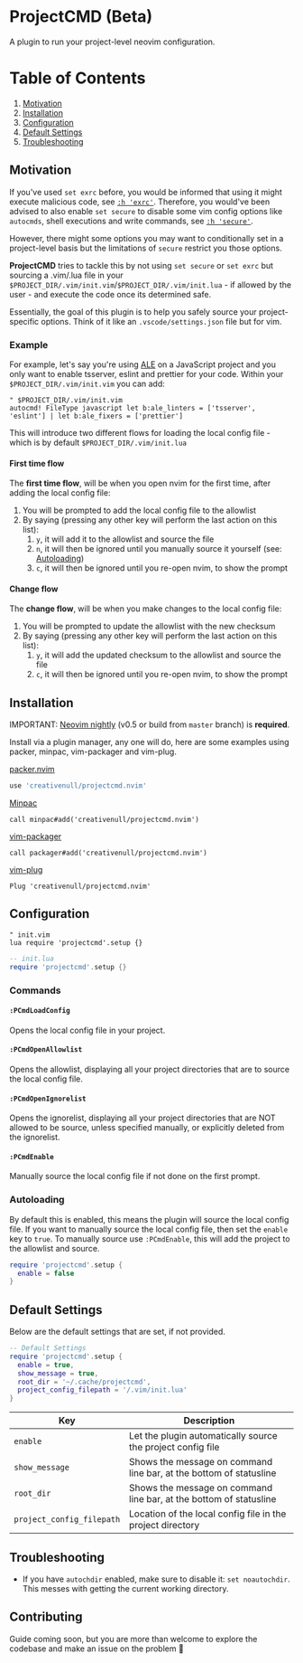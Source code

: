 # ProjectCMD (Beta)

A plugin to run your project-level neovim configuration.

# Table of Contents

1. [Motivation](#motivation)
2. [Installation](#installation)
3. [Configuration](#configuration)
4. [Default Settings](#default-settings)
5. [Troubleshooting](#troubleshooting)

## Motivation

If you've used `set exrc` before, you would be informed that using it might execute malicious code, see
[`:h 'exrc'`][vim-exrc]. Therefore, you would've been advised to also enable `set secure` to disable some vim config
options like `autocmds`, shell executions and write commands, see [`:h 'secure'`][vim-secure].

However, there might some options you may want to conditionally set in a project-level basis but the limitations of
`secure` restrict you those options.

__ProjectCMD__ tries to tackle this by not using `set secure` or `set exrc` but sourcing a .vim/.lua file in
your `$PROJECT_DIR/.vim/init.vim`/`$PROJECT_DIR/.vim/init.lua` - if allowed by the user - and execute the code once its
determined safe.

Essentially, the goal of this plugin is to help you safely source your project-specific options. Think of it like an
`.vscode/settings.json` file but for vim.

### Example

For example, let's say you're using [ALE][ale-plugin] on a JavaScript project and you only want to enable tsserver,
eslint and prettier for your code. Within your `$PROJECT_DIR/.vim/init.vim` you can add:

```vim
" $PROJECT_DIR/.vim/init.vim
autocmd! FileType javascript let b:ale_linters = ['tsserver', 'eslint'] | let b:ale_fixers = ['prettier']
```

This will introduce two different flows for loading the local config file - which is by default
`$PROJECT_DIR/.vim/init.lua`

#### First time flow

The __first time flow__, will be when you open nvim for the first time, after adding the local config file:

1. You will be prompted to add the local config file to the allowlist
2. By saying (pressing any other key will perform the last action on this list):
    1. `y`, it will add it to the allowlist and source the file
    2. `n`, it will then be ignored until you manually source it yourself (see: [Autoloading](#autoloading))
    3. `c`, it will then be ignored until you re-open nvim, to show the prompt

#### Change flow

The __change flow__, will be when you make changes to the local config file:

1. You will be prompted to update the allowlist with the new checksum
2. By saying (pressing any other key will perform the last action on this list):
    1. `y`, it will add the updated checksum to the allowlist and source the file
    2. `c`, it will then be ignored until you re-open nvim, to show the prompt

## Installation

IMPORTANT: [Neovim nightly][nightly] (v0.5 or build from `master` branch) is __required__.

Install via a plugin manager, any one will do, here are some examples using packer, minpac, vim-packager and vim-plug.

[packer.nvim][packer]

```lua
use 'creativenull/projectcmd.nvim'
```

[Minpac][minpac]

```vim
call minpac#add('creativenull/projectcmd.nvim')
```

[vim-packager][vim-packager]

```vim
call packager#add('creativenull/projectcmd.nvim')
```

[vim-plug][vim-plug]

```vim
Plug 'creativenull/projectcmd.nvim'
```

## Configuration

```vim
" init.vim
lua require 'projectcmd'.setup {}
```

```lua
-- init.lua
require 'projectcmd'.setup {}
```

### Commands

#### `:PCmdLoadConfig`

Opens the local config file in your project.

#### `:PCmdOpenAllowlist`

Opens the allowlist, displaying all your project directories that are to source the local config file.

#### `:PCmdOpenIgnorelist`

Opens the ignorelist, displaying all your project directories that are NOT allowed to be source, unless specified
manually, or explicitly deleted from the ignorelist.

#### `:PCmdEnable`

Manually source the local config file if not done on the first prompt.

### Autoloading

By default this is enabled, this means the plugin will source the local config file. If you want to manually source the
local config file, then set the `enable` key to `true`. To manually source use `:PCmdEnable`, this will add the project
to the allowlist and source.

```lua
require 'projectcmd'.setup {
  enable = false
}
```

## Default Settings

Below are the default settings that are set, if not provided.

```lua
-- Default Settings
require 'projectcmd'.setup {
  enable = true,
  show_message = true,
  root_dir = '~/.cache/projectcmd',
  project_config_filepath = '/.vim/init.lua'
}
```

Key | Description
----|------------
`enable` | Let the plugin automatically source the project config file
`show_message` | Shows the message on command line bar, at the bottom of statusline
`root_dir` | Shows the message on command line bar, at the bottom of statusline
`project_config_filepath` | Location of the local config file in the project directory

## Troubleshooting

+ If you have `autochdir` enabled, make sure to disable it: `set noautochdir`. This messes with getting the current
working directory.

## Contributing

Guide coming soon, but you are more than welcome to explore the codebase and make an issue on the problem 🙂

[nightly]: https://github.com/neovim/neovim/releases/tag/nightly
[packer]: https://github.com/wbthomason/packer.nvim
[minpac]: https://github.com/k-takata/minpac
[vim-packager]: https://github.com/kristijanhusak/vim-packager
[vim-plug]: https://github.com/junegunn/vim-plug
[ale-plugin]: https://github.com/dense-analysis/ale
[vim-exrc]: https://vimhelp.org/options.txt.html#'exrc'
[vim-secure]: https://vimhelp.org/options.txt.html#'secure'

[v2]: https://github.com/creativenull/projectcmd.nvim/tree/v2
